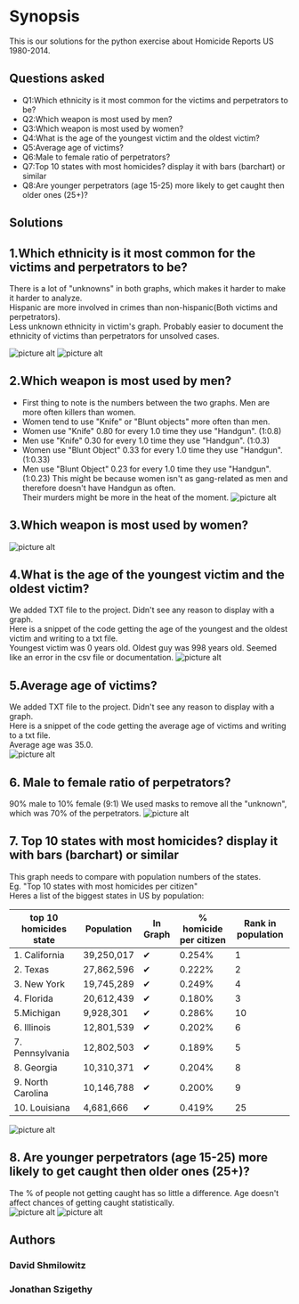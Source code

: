 Synopsis
=============
This is our solutions for the python exercise about Homicide Reports US 1980-2014.

Questions asked
-------
 * Q1:Which ethnicity is it most common for the victims and perpetrators to be?
 * Q2:Which weapon is most used by men?
 * Q3:Which weapon is most used by women?
 * Q4:What is the age of the youngest victim and the oldest victim?
 * Q5:Average age of victims?
 * Q6:Male to female ratio of perpetrators?
 * Q7:Top 10 states with most homicides? display it with bars (barchart) or similar
 * Q8:Are younger perpetrators (age 15-25) more likely to get caught then older ones (25+)?

Solutions
-------
## 1.Which ethnicity is it most common for the victims and perpetrators to be?  
There is a lot of "unknowns" in both graphs, which makes it harder to make it harder to analyze.  
Hispanic are more involved in crimes than non-hispanic(Both victims and perpetrators).  
Less unknown ethnicity in victim's graph. Probably easier to document the ethnicity of victims than perpetrators for unsolved cases.  

![picture alt](http://i.imgur.com/lqvISgY.png)
![picture alt](http://i.imgur.com/kiTMhvX.png)



## 2.Which weapon is most used by men?
 * First thing to note is the numbers between the two graphs. Men are more often killers than women.  
 * Women tend to use "Knife" or "Blunt objects" more often than men.  
 * Women use "Knife" 0.80 for every 1.0 time they use "Handgun". (1:0.8)  
 * Men use "Knife" 0.30 for every 1.0 time they use "Handgun". (1:0.3)
 * Women use "Blunt Object" 0.33 for every 1.0 time they use "Handgun". (1:0.33)  
 * Men use "Blunt Object" 0.23 for every 1.0 time they use "Handgun". (1:0.23)
This might be because women isn't as gang-related as men and therefore doesn't have Handgun as often.  
Their murders might be more in the heat of the moment. 
![picture alt](http://i.imgur.com/9f7HiSa.png)

## 3.Which weapon is most used by women?
![picture alt](http://i.imgur.com/nyvX1Q7.png)

## 4.What is the age of the youngest victim and the oldest victim?
We added TXT file to the project. Didn't see any reason to display with a graph.  
Here is a snippet of the code getting the age of the youngest and the oldest victim and writing to a txt file.  
Youngest victim was 0 years old. Oldest guy was 998 years old. Seemed like an error in the csv file or documentation.
 ![picture alt](http://i.imgur.com/Zu0pSLS.jpg)

## 5.Average age of victims?
We added TXT file to the project. Didn't see any reason to display with a graph.  
Here is a snippet of the code getting the average age of victims and writing to a txt file.  
Average age was 35.0.  
![picture alt](http://i.imgur.com/Ti46wIl.jpg)

## 6. Male to female ratio of perpetrators?
90% male to 10% female (9:1) We used masks to remove all the "unknown", which was 70% of the perpetrators.
![picture alt](http://i.imgur.com/hOn1crU.png)

## 7. Top 10 states with most homicides? display it with bars (barchart) or similar
This graph needs to compare with population numbers of the states.  
Eg. "Top 10 states with most homicides per citizen"  
Heres a list of the biggest states in US by population:  

| top 10 homicides state    	| Population 	| In Graph 	| % homicide per citizen 	|  Rank in population 	|
|-------------------	|------------	|---	|--------	|----	|
| 1. California     	| 39,250,017 	| ✔ 	| 0.254% 	| 1  	|
| 2. Texas          	| 27,862,596 	| ✔ 	| 0.222% 	| 2	|
| 3. New York       	| 19,745,289 	| ✔ 	| 0.249% 	| 4 	|
| 4. Florida        	| 20,612,439 	| ✔ 	| 0.180% 	| 3 	|
| 5.Michigan       	| 9,928,301  	| ✔ 	| 0.286% 	|  10 	|
| 6. Illinois       	| 12,801,539 	| ✔ 	| 0.202% 	|  6 	|
| 7. Pennsylvania   	| 12,802,503 	| ✔ 	| 0.189% 	|  5 	|
| 8. Georgia        	| 10,310,371 	| ✔ 	| 0.204% 	|  8 	|
| 9. North Carolina 	| 10,146,788 	| ✔ 	| 0.200% 	|  9 	|
| 10. Louisiana     	| 4,681,666  	| ✔ 	| 0.419% 	| 25 	| 


![picture alt](http://i.imgur.com/RyLyWNR.png)

## 8. Are younger perpetrators (age 15-25) more likely to get caught then older ones (25+)?
The % of people not getting caught has so little a difference. Age doesn't affect chances of getting caught statistically.  
![picture alt](http://i.imgur.com/Gh4JYa5.png)
![picture alt](http://i.imgur.com/DFmFyuv.png)

Authors
-------
### David Shmilowitz  
### Jonathan Szigethy

